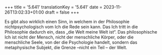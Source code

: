 +++
title = '5.641'
translationKey = '5.641'
date = 2023-11-26T13:02:33+01:00
draft = false
+++

Es gibt also wirklich einen Sinn, in welchem in der Philosophie nichtpsychologisch vom Ich die Rede sein kann.
Das Ich tritt in die Philosophie dadurch ein, dass „die Welt meine Welt ist“.
Das philosophische Ich ist nicht der Mensch, nicht der menschliche Körper, oder die menschliche Seele, von der die Psychologie handelt, sondern das metaphysische Subjekt, die Grenze –nicht ein Teil – der Welt.
